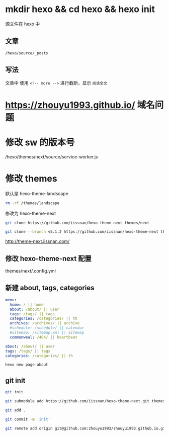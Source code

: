 # mkdir hexo && cd hexo && hexo init

源文件在 hexo 中

## 文章

`/hexo/source/_posts`

## 写法

文章中 使用 `<!-- more -->` 进行截断，显示 `阅读全文`

# https://zhouyu1993.github.io/ 域名问题

# 修改 sw 的版本号

/hexo/themes/next/source/service-worker.js

# 修改 themes

默认是 hexo-theme-landscape

``` bash
rm -rf /themes/landscape
```

修改为 hexo-theme-next

``` bash
git clone https://github.com/iissnan/hexo-theme-next themes/next

git clone --branch v5.1.2 https://github.com/iissnan/hexo-theme-next themes/next
```

http://theme-next.iissnan.com/

## 修改 hexo-theme-next 配置

themes/next/.config.yml

## 新建 about, tags, categories

``` yml
menu:
  home: / || home
  about: /about/ || user
  tags: /tags/ || tags
  categories: /categories/ || th
  archives: /archives/ || archive
  #schedule: /schedule/ || calendar
  #sitemap: /sitemap.xml || sitemap
  commonweal: /404/ || heartbeat

about: /about/ || user
tags: /tags/ || tags
categories: /categories/ || th
```

``` bash
hexo new page about
```

## git init

``` bash
git init

git submodule add https://github.com/iissnan/hexo-theme-next.git themes/next

git add .

git commit -m 'init'

git remote add origin git@github.com:zhouyu1993/zhouyu1993.github.io.git
```
